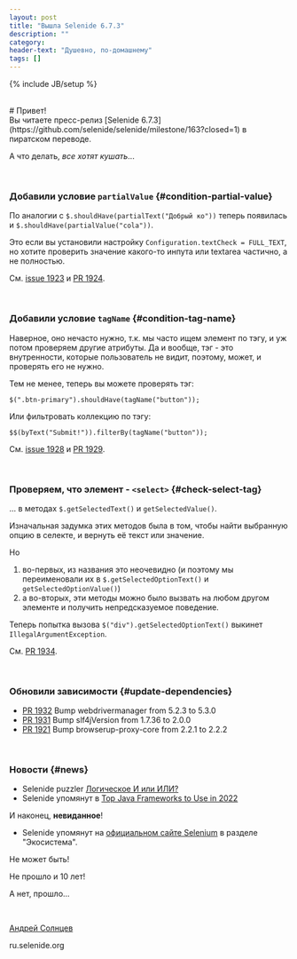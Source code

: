 ```yaml
---
layout: post
title: "Вышла Selenide 6.7.3"
description: ""
category:
header-text: "Душевно, по-домашнему"
tags: []
---
```

{% include JB/setup %}

<br>
# Привет!

<br>
Вы читаете пресс-релиз [Selenide 6.7.3](https://github.com/selenide/selenide/milestone/163?closed=1) в пиратском переводе.

А что делать, _все хотят кушать_...

<br>

### Добавили условие `partialValue` {#condition-partial-value}

По аналогии с `$.shouldHave(partialText("Добрый ко"))` теперь появилась и `$.shouldHave(partialValue("cola"))`.

Это если вы установили настройку `Configuration.textCheck = FULL_TEXT`, но хотите проверить значение какого-то инпута
или textarea частично, а не полностью.

См. [issue 1923](https://github.com/selenide/selenide/issues/1923) и [PR 1924](https://github.com/selenide/selenide/pull/1924).

<br>

### Добавили условие `tagName` {#condition-tag-name}

Наверное, оно нечасто нужно, т.к. мы часто ищем элемент по тэгу, и уж потом проверяем другие атрибуты.
Да и вообще, тэг - это внутренности, которые пользователь не видит, поэтому, может, и проверять его не нужно. 

Тем не менее, теперь вы можете проверять тэг:

`$(".btn-primary").shouldHave(tagName("button"));`

Или фильтровать коллекцию по тэгу:

`$$(byText("Submit!")).filterBy(tagName("button"));`

См. [issue 1928](https://github.com/selenide/selenide/issues/1928) и [PR 1929](https://github.com/selenide/selenide/pull/1929).

<br>

### Проверяем, что элемент - `<select>` {#check-select-tag}

... в методах `$.getSelectedText()` и `getSelectedValue()`.

Изначальная задумка этих методов была в том, чтобы найти выбранную опцию в селекте, и вернуть её текст или значение. 

Но 
1. во-первых, из названия это неочевидно (и поэтому мы переименовали их в `$.getSelectedOptionText()` и `getSelectedOptionValue()`)
2. а во-вторых, эти методы можно было вызвать на любом другом элементе и получить непредсказуемое поведение.

Теперь попытка вызова `$("div").getSelectedOptionText()` выкинет `IllegalArgumentException`.

См. [PR 1934](https://github.com/selenide/selenide/pull/1934).

<br>

### Обновили зависимости {#update-dependencies}

* [PR 1932](https://github.com/selenide/selenide/pull/1932) Bump webdrivermanager from 5.2.3 to 5.3.0
* [PR 1931](https://github.com/selenide/selenide/pull/1931) Bump slf4jVersion from 1.7.36 to 2.0.0
* [PR 1921](https://github.com/selenide/selenide/pull/1921) Bump browserup-proxy-core from 2.2.1 to 2.2.2

<br>

### Новости {#news}

* Selenide puzzler [Логическое И или ИЛИ?](/2022/08/22/selenide-puzzler/)
* Selenide упомянут в [Top Java Frameworks to Use in 2022](https://aglowiditsolutions.com/blog/top-java-frameworks/)

И наконец, **невиданное**!
* Selenide упомянут на [официальном сайте Selenium](https://www.selenium.dev/ecosystem/) в разделе "Экосистема".

Не может быть!

Не прошло и 10 лет!

А нет, прошло...

<br>

[Андрей Солнцев](http://asolntsev.github.io/)

ru.selenide.org
